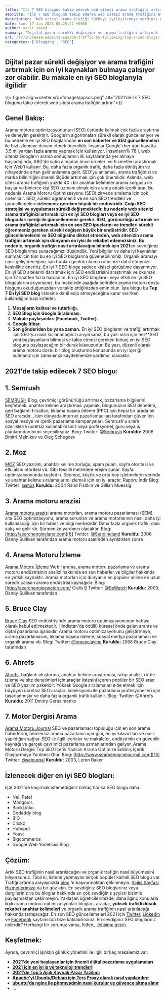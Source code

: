 ```yaml
---
title: "İlk 7 SEO blogunu takip ederek web sitesi arama trafiğini artırın" 
seoTitle: "İlk 7 SEO blogunu takip ederek web sitesi arama trafiğini artırın" 
description: "Web sitesi arama trafiği rütbeyi iyileştirmeye yardımcı olur ve iş büyümesinin önemli bir itici gücüdür. Bu makale web sitesi arama trafiğinin nasıl artırılacağı hakkında?" 
date: Sun, 17 Jan 2021 00:25:42 +0000
author: yasir saeed
summary: "Dijital pazar sürekli değişiyor ve arama trafiğini artırmak için en iyi kaynakları bulmaya çalışıyor zor olabilir. Bu makale en iyi SEO bloglarıyla ilgilidir" 
url: /tr/increase-website-search-traffic-by-following-top-7-seo-blogs/
categories: ['Blogging', 'SEO']
---
```


## Dijital pazar sürekli değişiyor ve arama trafiğini artırmak için en iyi kaynakları bulmaya çalışıyor zor olabilir. Bu makale en iyi SEO bloglarıyla ilgilidir

{{< figure align=center src="images/ppscc.png" alt="2021'de ilk 7 SEO blogunu takip ederek web sitesi arama trafiğini artırın">}}


## Genel Bakış:
Arama motoru optimizasyonunun (SEO) üstünde kalmak çok fazla araştırma ve deneyim gerektirir. Google’ın algoritmaları sürekli olarak güncelleniyor ve bu nedenle en iyi SEO bloglarından **en son haberler ve SEO güncellemeleri** ile bizi izlemeye devam etmek önemlidir. İnsanlar Google'ı her gün hayatta 3,5 milyardan fazla arama yapmak için kullanıyor. İnsanların% 78'i, web siteniz Google’ın arama sonuçlarının ilk sayfalarında yer almaya başladığında, ABD'de satın almadan önce ürünleri ve hizmetleri araştırmak için Web'i kullanır. Bu, daha fazla organik trafik, daha fazla dönüşüm ve nihayetinde artan gelir anlamına gelir.
SEO'yu anlamak, arama trafiğinizi ve marka bilinirliğini önemli ölçüde artırmak için çok önemlidir. Aslında, web sitesi arama trafiğinin yüzde 40'ı bir anahtar kelimeler arama sorgusu ile başlar ve binlerce kişi SEO uzmanı olmak için arama odaklı içerik arar. Bu nedenle Arama Motoru Optimizasyonu (SEO) zirvede sıralama için çok önemlidir. SEO, sürekli öğrenmeniz ve en son SEO trendleri ve güncellemelerini**izlemeniz gereken büyük bir endüstridir. Çoğu SEO stratejisi ve uygulaması sürekli değişmektedir, bu nedenle web sitenizi arama trafiğinizi artırmak için en iyi SEO blogları veya en iyi SEO blogcuları içeriği ile güncellemeniz gerekir.
SEO, görünürlüğü artırmak ve arama trafiğinizi artırmak için en son SEO ipuçlarını ve trendleri sürekli öğrenmeniz gereken sürekli değişen büyük bir endüstridir. SEO güncellemelerini ve SEO bilgisine dikkat etmeden, web sitenizin arama trafiğini artırmak için dünyanın en iyisi ile rekabet edemezsiniz. Bu nedenle, organik trafiğin nasıl artırılacağını bilmek için 2021**en sevdiğimiz SEO bloglarımız sunacağımızı düşündük. Yeni bilgiler ve daha iyi kaynaklar sunmak için tüm bu en iyi SEO bloglarına güvenebilirsiniz. Organik aramayı nasıl geliştireceğiniz için bunları günlük okuma rutininize dahil etmenizi kesinlikle öneririz. En iyi 7 SEO blogu sadece kişisel görüşüme dayanmıyor. En iyi SEO sitelerini daraltmak için SEO endüstrisini araştırmak ve okumak için 12 saatten fazla harcadım. En iyi SEO bloglarını veya etkili en iyi SEO blogcularını arıyorsanız, bu makalede aşağıda belirtilen arama motoru dostu blogunu okuduğunuzdan ve takip ettiğinizden emin olun.
İşte blogu bu **Top 7 En İyi SEO blog** listesine dahil edip etmeyeceğine karar verirken kullandığım bazı kriterler.
  1. **Mesajların kalitesi ve tutarlılığı.** 
  2. **SEO Blog için Google Sıralaması.** 
  3. **Makale paylaşımları (Facebook, Twitter).** 
  4. **Google itibar.** 
  5. **Son gönderiden bu yana zaman.** 
En iyi SEO bloglarını ve trafiği artırmak için SEO'yu nasıl kullanacağınızı arıyorsanız, bu yazı sizin için her**SEO yeni başlayanların bilmesi ve takip etmesi gereken birkaç en iyi SEO blogunu paylaşacağım bir durak kılavuzudur. Bu yazı, düzenli olarak arama motoru dostu bir blog oluşturma konusunda en iyi içeriği bulmanız için zamanınızı kaydetmenize yardımcı olacaktır.

## 2021'de takip edilecek 7 SEO blogu:

## 1. Semrush
[SEMRUSH][1] Blog, çevrimiçi görünürlüğü artırmak, pazarlama bilgilerini keşfetmek, anahtar kelime araştırması yapmak, blogunuzun SEO denetimi, geri bağlantı fırsatları, tıklama başına ödeme (PPC) için hepsi bir arada bir SEO aracıdır. , tüm dünyada internet pazarlamacıları tarafından güvenilen sosyal medya ve içerik pazarlama kampanyaları. Semrush'u sınırlı özelliklerle ücretsiz kullanabilirsiniz veya profesyonel, guru veya iş planlarından birini seçebilirsiniz.
Blog:
Twitter: [@Semrush][2]
**Kuruldu:**  2008 Dmitri Melnikov ve Oleg Schegoev

## 2. Moz
[MOZ][3] SEO yazılımı, anahtar kelime zorluğu, spam puanı, sayfa otoritesi ve etki alanı otoritesi vb. Gibi tescilli metriklere erişim sunar. Sayfa optimizasyonunda keşfedin. Seomoz, küçük ve orta boy işletmelerin yerinde ve anahtar kelime sıralamalarını izlemek için en iyi araçtır. Raporu İndir
Blog:
Twitter: [@moz][4]
**Kuruldu:**  2004 Rand Fishkin ve Gillian Muessig

## 3. Arama motoru arazisi
[Arama motoru arazisi][5] arama motorları, arama motoru pazarlaması (SEM), site SEO optimizasyonu, arama sorunları ve arama motorlarının nasıl daha iyi kullanılacağı için bir haber ve bilgi merkezidir. Daha fazla organik trafik, olası satış ve gelir vb. Sürmenize yardımcı olacaktır.
Blog: [http://searchengineland.com][6]
Twitter: [@Sengineland][7]
**Kuruldu:**  2006, Danny Sullivan tarafından arama motoru saatinden ayrıldıktan sonra

## 4. Arama Motoru İzleme
[Arama Motoru İzleme][8] Web'i arama, arama motoru pazarlama ve arama motoru endüstrisinin analizi hakkında en son haberler ve bilgiler hakkında en yetkili kaynaktır. Arama motorları için dünyanın en popüler online en uzun süredir çalışan arama endüstrisi kaynağıdır.
Blog: [http://searchenginewatch.com/ Cialis [9]
Twitter: [@SeWatch][10]
**Kuruldu:**  2009, Danny Sullivan tarafından

## 5. Bruce Clay
[Bruce Clay][11] SEO endüstrisinde arama motoru optimizasyonunun babası olarak kabul edilmektedir. Hindistan'da ödüllü küresel önde gelen arama ve dijital pazarlama ajansıdır. Arama motoru optimizasyonunu geliştirmeye, arama pazarlamasını, tıklama başına ödeme, sosyal medya pazarlaması ve organik arama vb.
Blog:
Twitter: [@bruceclayinc][12]
**Kuruldu:**  2008 Bruce Clay tarafından

## 6. Ahrefs
[Ahrefs][13], bağlantı oluşturma, anahtar kelime araştırması, rakip analizi, rütbe izleme ve site denetimleri için araçlar listesini içeren popüler bir SEO aracı ve SEO yazılım paketidir. Yüksek Google sıralamaları elde etmek için büyüyen ücretsiz SEO araçları koleksiyonu ile pazarlama profesyonelleri için tasarlanmıştır ve daha fazla organik trafik kullanır.
Blog: [][14]
Twitter: @Ahrefs
**Kuruldu:**  2011 Dmitry Gerasimenko

## 7. Motor Dergisi Arama
[Arama Motoru Journal][15] SEO ve pazarlamacı topluluğu için en son arama haberlerini, benzersiz arama pazarlama içeriğini, en iyi kılavuzları ve nasıl yapıldığını sağlar. SEO ile ilgili içerikler ve makaleler, endüstrinin en güvenilir kaynağı ve gerçek çevrimiçi pazarlama uzmanlarından geliyor. Arama Motoru Dergisi Top SEO İçerik Yazıları Arama Optimize Edilmiş İçerik Oluşturmaya Yardımcı Olur.
Blog: [http://www.searseenginejournal.com][16]
Twitter: [@sejournal][17]
**Kuruldu:**  2003, Loren Baker

## İzlenecek diğer en iyi SEO blogları:
İşte 2021'de kaçırmak istemediğiniz birkaç harika SEO blogu daha.
  * Neil Patel
  * Mangools
  * BackLinko
  * Godaddy blog
  * BIQ
  * Clickz
  * Hubspot
  * Yoast
  * Bigcommerce
  * Google Web Yöneticisi Blog

## Çözüm:
Artık SEO trafiğinin nasıl artırılacağını ve organik trafiğin nasıl büyümesini biliyorsunuz. Tabii ki, listemi yapmayan birçok popüler kaliteli SEO blogu var. Trafiği artırma arayışınızda [blog][18] 'e başvurmaktan çekinmeyin. [Açılış Sayfası Hizmetlerimize][19] da bir göz atın. En sevdiğiniz SEO bloglarınız veya dergileriniz ve bu bloglar hakkında en çok sevdiğiniz şeyleri bizimle paylaşmaktan çekinmeyin. Yaklaşan öğreticilerimizde, daha ilginç konularla ilgili arama motoru optimizasyonları blogları, araçlar, **yüksek trafikli düşük rekabet anahtar kelimeleri** ve organik arama trafiğinin nasıl artırılacağı hakkında tartışacağız.
En son SEO güncellemeleri 2021 için [Twitter][20], [LinkedIn][21] ve [Facebook][22] sayfamızda bize katılabilirsiniz. En sevdiğiniz SEO bloglarınız nelerdir? Herhangi bir sorunuz varsa, lütfen_ [iletişime geçin][23].

## Keşfetmek:
Ayrıca, çevrimiçi işinizin günlük yönetimi ile ilgili birkaç makalemiz var.
* **[2021'de yeni başlayanlar için önemli dijital pazarlama uygulamaları][24]** 
* **[2021 için en iyi iş ve teknoloji trendleri][25]** 
* **[2021'de Top 5 Açık Kaynak Pazar Yazılımı][26]** 
* **[Apache'yi Ubuntu/Debian için Ters Proxy olarak nasıl yapılandırır][27]** 
* **[ubuntu'da nginx ile phpmyadmin nasıl kurulur ve güvence altına alınır][28]** 
* ...



[1]: https://www.semrush.com/blog/
[2]: https://twitter.com/semrush
[3]: http://moz.com/blog
[4]: https://twitter.com/moz
[5]: http://searchengineland.com
[6]: http://searchengineland.com/
[7]: https://twitter.com/sengineland
[8]: http://searchenginewatch.com/
[9]: https://searchenginewatch.com/
[10]: https://twitter.com/sewatch
[11]: http://www.bruceclay.com/blog
[12]: https://twitter.com/BruceClayInc
[13]: https://ahrefs.com/blog/
[14]: https://www.seoorganic.co.uk/blog/
[15]: http://www.searchenginejournal.com
[16]: http://www.searchenginejournal.com/
[17]: https://twitter.com/sejournal
[18]: https://blog.containerize.com/
[19]: https://products.containerize.com/
[20]: https://twitter.com/containerize_co
[21]: https://www.linkedin.com/company/containerize/
[22]: http://facebook.com/containerize
[23]: mailto:yasir.saeed@aspose.com
[24]: https://blog.containerize.com/marketing-automation/important-digital-marketing-practices-for-startups-in-2021/
[25]: https://blog.containerize.com/2021/04/23/best-business-and-technology-trends-in-2021-and-beyond/
[26]: https://blog.containerize.com/marketplace/top-5-open-source-marketplace-software-in-2021/
[27]: https://blog.containerize.com/web-server-solution-stack/how-to-configure-apache-as-a-reverse-proxy-for-ubuntudebian/
[28]: https://blog.containerize.com/web-server-solution-stack/how-to-install-and-secure-phpmyadmin-with-nginx-on-ubuntu/
[29]: https://blog.containerize.com/web-server-solution-stack/how-to-secure-nginx-with-letsencrypt-on-ubuntu-20-04/
